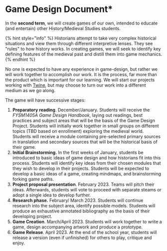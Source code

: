 # Game Design Document\*

In the **second term**, we will create games of our own, intended to educate (and entertain) other History/Medieval Studies students.&#x20;

{% hint style="info" %}
Historians attempt to take very complex historical situations and view them through different interpretive lenses. They see "rules" to how history works. In creating games, we will seek to identify key defining features of the medieval past and distill them into game mechanics.
{% endhint %}

No one is expected to have any experience in game-design, but rather we will work together to accomplish our work. It is the process, far more than the product which is important for our learning. We will start our projects working with [Twine](https://twinery.org), but may choose to turn our work into a different medium as we go along.

The game will have successive stages:

1. **Preparatory reading**. December/January. Students will receive the _FYSM1405A Game Design Handbook_, laying out readings, best practices and subject areas that will be the basis of the Game Design Project. Students will initially work together in small groups on different topics (TBD based on enrollment) exploring the medieval world. Students will receive a module containing pre-selected primary sources in translation and secondary sources that will be the historical basis of their game.&#x20;
2. **Initial Brainstorming.** In the first weeks of January, students be introduced to basic ideas of game design and how historians fit into this process. Students will identify key ideas from their chosen modules that they wish to develop in their projects. Students will be expected to develop a basic ideas of a game, creating mindmaps, and brainstorming forking game paths.&#x20;
3. **Project proposal presentation**. February 2023. Teams will pitch their ideas. Afterwards, students will vote to proceed with separate steams or adopt a single idea to develop further.&#x20;
4. **Research phase.** February/ March 2023. Students will continue research into the subject area, identify possible models. Students will produce an exhaustive annotated bibliography as the basis of their developing project.&#x20;
5. **Game Creation**. March/April 2023. Students will work together to write a game, design accompanying artwork and produce a prototype.&#x20;
6. **Game Release**. April 2023. At the end of the school year, students will release a version (even if unfinished) for others to play, critique and enjoy.&#x20;
